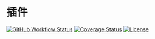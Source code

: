 # 插件

[![GitHub Workflow Status](https://img.shields.io/github/workflow/status/miaoxing/plugin/Build?style=flat-square)](https://github.com/miaoxing/plugin/actions)
[![Coverage Status](https://img.shields.io/coveralls/miaoxing/plugin.svg?style=flat-square)](https://coveralls.io/r/miaoxing/plugin?branch=master)
[![License](http://img.shields.io/badge/license-MIT-brightgreen.svg?style=flat-square)](http://www.opensource.org/licenses/MIT)
